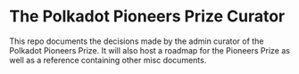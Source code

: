 # The Polkadot Pioneers Prize Curator
This repo documents the decisions made by the admin curator of the Polkadot Pioneers Prize. It will also host a roadmap for the Pioneers Prize as well as a reference containing other misc documents.
